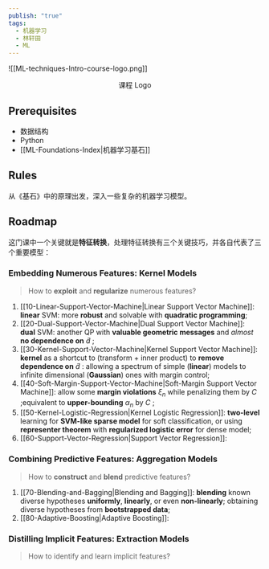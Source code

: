 ```yaml
---
publish: "true"
tags:
  - 机器学习
  - 林轩田
  - ML
---
```

![[ML-techniques-Intro-course-logo.png]]
<center>课程 Logo</center>

## Prerequisites

- 数据结构
- Python
- [[ML-Foundations-Index|机器学习基石]]

## Rules

从《基石》中的原理出发，深入一些复杂的机器学习模型。

## Roadmap

这门课中一个关键就是**特征转换**，处理特征转换有三个关键技巧，并各自代表了三个重要模型：

### Embedding Numerous Features: Kernel Models

> How to **exploit** and **regularize** numerous features?

1. [[10-Linear-Support-Vector-Machine|Linear Support Vector Machine]]: **linear** SVM: more **robust** and solvable with **quadratic programming**;
2. [[20-Dual-Support-Vector-Machine|Dual Support Vector Machine]]: **dual** SVM: another QP with **valuable geometric messages** and *almost* **no dependence on** $\tilde{d}$ ;
3. [[30-Kernel-Support-Vector-Machine|Kernel Support Vector Machine]]: **kernel** as a shortcut to (transform + inner product) to **remove dependence on** $\tilde{d}$ : allowing a spectrum of simple (**linear**) models to infinite dimensional (**Gaussian**) ones with margin control;
4. [[40-Soft-Margin-Support-Vector-Machine|Soft-Margin Support Vector Machine]]: allow some **margin violations** $\xi_{n}$ while penalizing them by $C$ ;equivalent to **upper-bounding** $\alpha_{n}$ by $C$ ;
5. [[50-Kernel-Logistic-Regression|Kernel Logistic Regression]]: **two-level** learning for **SVM-like sparse model** for soft classification, or using **representer theorem** with **regularized logistic error** for dense model;
6. [[60-Support-Vector-Regression|Support Vector Regression]]:

### Combining Predictive Features: Aggregation Models

> How to **construct** and **blend** predictive features?

1. [[70-Blending-and-Bagging|Blending and Bagging]]: **blending** known diverse hypotheses **uniformly**, **linearly**, or even **non-linearly**; obtaining diverse hypotheses from **bootstrapped data**; 
2. [[80-Adaptive-Boosting|Adaptive Boosting]]: 

### Distilling Implicit Features: Extraction Models

> How to identify and learn implicit features?
